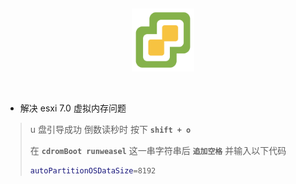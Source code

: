 &nbsp;

<p align="center">
  <img src="../assets/esxi.svg" width="20%" alt="esxi" />
</p>

&nbsp;

- 解决 esxi 7.0 虚拟内存问题

> u 盘引导成功 倒数读秒时 按下 **`shift + o`**
>
> 在 **`cdromBoot runweasel`** 这一串字符串后 **`追加空格`** 并输入以下代码
>
> ```sh
> autoPartitionOSDataSize=8192
> ```
